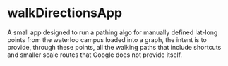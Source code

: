 # walkDirectionsApp
A small app designed to run a pathing algo for manually defined lat-long points from the waterloo campus loaded into a graph, the intent is to provide, through these points, all the walking paths that include shortcuts and smaller scale routes that Google does not provide itself.

